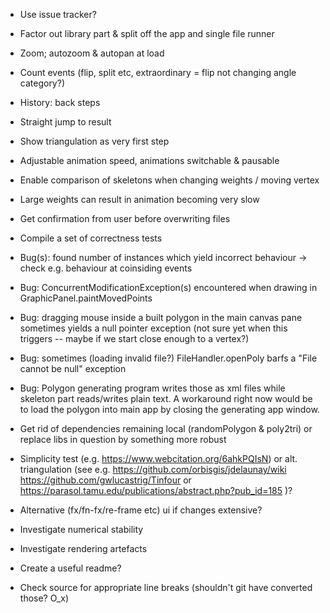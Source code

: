 * Use issue tracker?

* Factor out library part & split off the app and single file runner

* Zoom; autozoom & autopan at load

* Count events (flip, split etc, extraordinary = flip not changing angle
  category?)

* History: back steps

* Straight jump to result

* Show triangulation as very first step

* Adjustable animation speed, animations switchable & pausable

* Enable comparison of skeletons when changing weights / moving vertex

* Large weights can result in animation becoming very slow

* Get confirmation from user before overwriting files

* Compile a set of correctness tests

* Bug(s): found number of instances which yield incorrect behaviour -> check e.g. behaviour at coinsiding events

* Bug: ConcurrentModificationException(s) encountered when drawing in GraphicPanel.paintMovedPoints

* Bug: dragging mouse inside a built polygon in the main canvas pane sometimes
  yields a null pointer exception (not sure yet when this triggers -- maybe if
  we start close enough to a vertex?)

* Bug: sometimes (loading invalid file?) FileHandler.openPoly barfs a "File cannot be null" exception

* Bug: Polygon generating program writes those as xml files while skeleton part
  reads/writes plain text.  A workaround right now would be to load the polygon
  into main app by closing the generating app window.

* Get rid of dependencies remaining local (randomPolygon & poly2tri)
  or replace libs in question by something more robust

* Simplicity test (e.g. https://www.webcitation.org/6ahkPQIsN) or
  alt. triangulation (see e.g.
      https://github.com/orbisgis/jdelaunay/wiki
      https://github.com/gwlucastrig/Tinfour
   or https://parasol.tamu.edu/publications/abstract.php?pub_id=185
  )?

* Alternative (fx/fn-fx/re-frame etc) ui if changes extensive?

* Investigate numerical stability

* Investigate rendering artefacts

* Create a useful readme?

* Check source for appropriate line breaks (shouldn't git have converted those? O_x)
